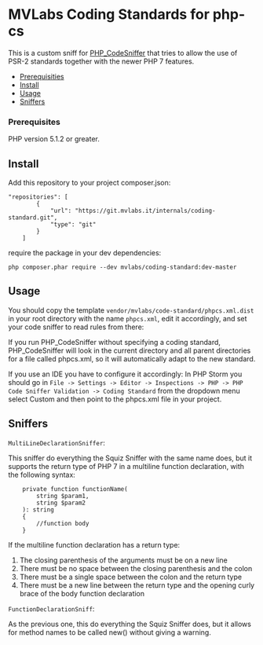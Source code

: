 # MVLabs Coding Standards for php-cs

This is a custom sniff for [PHP_CodeSniffer](http://pear.php.net/PHP_CodeSniffer) that tries to allow the use of PSR-2 standards together with the newer PHP 7 features.

- [Prerequisities](#prerequisities)
- [Install](#install)
- [Usage](#usage)
- [Sniffers](#Sniffers)


### Prerequisites

PHP version 5.1.2 or greater.

## Install

Add this repository to your project composer.json:
~~~~
"repositories": [
        {
            "url": "https://git.mvlabs.it/internals/coding-standard.git",
            "type": "git"
        }
    ]
~~~~

require the package in your dev dependencies:
~~~~
php composer.phar require --dev mvlabs/coding-standard:dev-master
~~~~


## Usage
You should copy the template `vendor/mvlabs/code-standard/phpcs.xml.dist`
in your root directory with the name `phpcs.xml`, edit it accordingly, and set your code sniffer to read rules from there:

If you run PHP_CodeSniffer without specifying a coding standard, 
PHP_CodeSniffer will look in the current directory and all parent directories for a file called phpcs.xml, so it will automatically adapt to the new standard.

If you use an IDE you have to configure it accordingly:
In PHP Storm you should go in `File -> Settings -> Editor -> Inspections -> PHP -> PHP Code Sniffer Validation -> Coding Standard`
from the dropdown menu select Custom and then point to the phpcs.xml file in your project.


## Sniffers
`MultiLineDeclarationSniffer`:

This sniffer do everything the Squiz Sniffer with the same name does, but it supports the return type of PHP 7 in a multiline
function declaration, with the following syntax:

````
    private function functionName(
        string $param1,
        string $param2
    ): string
    {
        //function body
    }
````
If the multiline function declaration has a return type:

1. The closing parenthesis of the arguments must be on a new line
2. There must be no space between the closing parenthesis and the colon 
3. There must be a single space between the colon and the return type
4. There must be a new line between the return type and the opening curly brace of the body function declaration


`FunctionDeclarationSniff`:

As the previous one, this do everything the Squiz Sniffer does, but it allows for method names to be called new()
without giving a warning.

